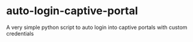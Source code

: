# auto-login-captive-portal
A very simple python script to auto login into captive portals with custom credentials
